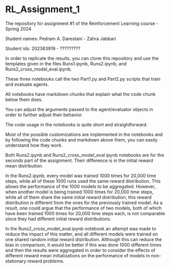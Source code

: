 # RL_Assignment_1
The repository for assignment #1 of the Reinforcement Learning course - Spring 2024

Student names: Pedram A. Darestani - Zahra Jabbari

Student ids:   202383919           - ?????????

In order to replicate the results, you can clone this repository and use the templates given in the files Runs1.ipynb, Runs2.ipynb, and Runs2_cross_model_eval.ipynb.

These three notebooks call the two Part1.py and Part2.py scripts that train and evaluate agents.

All notebooks have markdown chunks that explain what the code chunk below them does.

You can adjust the arguments passed to the agent/evaluator objects in order to further adjust their behavior.

The code usage in the notebooks is quite short and straightforward.

Most of the possible customizations are implemented in the notebooks and by following the code chunks and markdown above them, you can easily understand how they work.

Both Runs2.ipynb and Runs2_cross_model_eval.ipynb notebooks are for the seconds part of the assignment. Their difference is in the initial reward mean distribution.

In the Runs2.ipynb, every model was trained 1000 times for 20,000 time steps, while all of these 1000 runs used the same reward distribution.
This allows the performance of the 1000 models to be aggregated. However, when another model is being trained 1000 times for 20,000 time steps, while all of them
share the same initial reward distribution, this reward distribution is different from the ones for the previously trained model. As a result, one could argue
that the performance of two models, both of which have been trained 1000 times for 20,000 time steps each, is not comparable since they had different initial
reward distributions. 

In the Runs2_cross_model_eval.ipynb notebook an attempt was made to reduce the impact of this matter, and all different models were trained on one shared
random initial reward distribution. Although this can reduce the bias in comparison, it would be better if this was done 1000 different times and then the
results were aggregated in order to consider the effects of different reward mean initializations on the performance of models in non-stationary reward problems.
